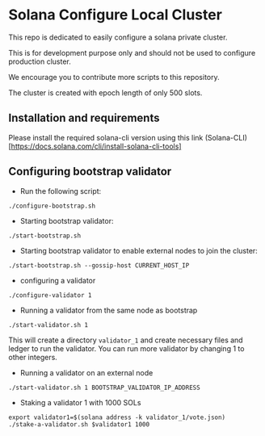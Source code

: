 # Solana Configure Local Cluster

This repo is dedicated to easily configure a solana private cluster.

This is for development purpose only and should not be used to configure production cluster.

We encourage you to contribute more scripts to this repository.

The cluster is created with epoch length of only 500 slots.

## Installation and requirements
Please install the required solana-cli version using this link (Solana-CLI)[https://docs.solana.com/cli/install-solana-cli-tools]

## Configuring bootstrap validator

* Run the following script:
```
./configure-bootstrap.sh
```

* Starting bootstrap validator:
```
./start-bootstrap.sh
```

* Starting bootstrap validator to enable external nodes to join the cluster:
```
./start-bootstrap.sh --gossip-host CURRENT_HOST_IP
```

* configuring a validator
```
./configure-validator 1
```

* Running a validator from the same node as bootstrap
```
./start-validator.sh 1
```

This will create a directory `validator_1` and create necessary files and ledger to run the validator.
You can run more validator by changing 1 to other integers.

* Running a validator on an external node
```
./start-validator.sh 1 BOOTSTRAP_VALIDATOR_IP_ADDRESS
```


* Staking a validator 1 with 1000 SOLs
```
export validator1=$(solana address -k validator_1/vote.json)
./stake-a-validator.sh $validator1 1000
```